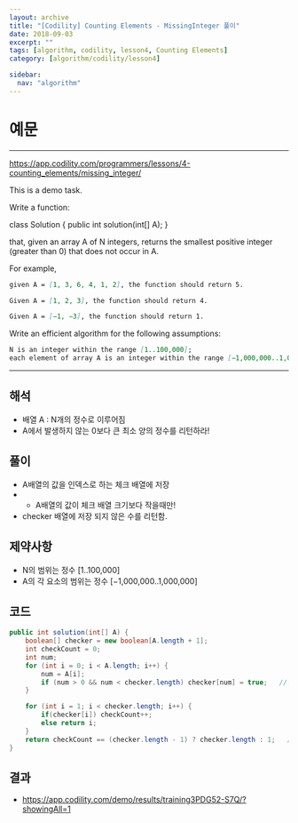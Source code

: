 ```yaml
---
layout: archive
title: "[Codility] Counting Elements - MissingInteger 풀이"
date: 2018-09-03
excerpt: ""
tags: [algorithm, codility, lesson4, Counting Elements]
category: [algorithm/codility/lesson4]

sidebar:
  nav: "algorithm"
---
```


# 예문

* * *

<https://app.codility.com/programmers/lessons/4-counting_elements/missing_integer/>

This is a demo task.

Write a function:

class Solution { public int solution(int[] A); }

that, given an array A of N integers, returns the smallest positive integer (greater than 0) that does not occur in A.

For example,

``` markdown
given A = [1, 3, 6, 4, 1, 2], the function should return 5.

Given A = [1, 2, 3], the function should return 4.

Given A = [−1, −3], the function should return 1.
```

Write an efficient algorithm for the following assumptions:

``` markdown
N is an integer within the range [1..100,000];
each element of array A is an integer within the range [−1,000,000..1,000,000].
```

* * *

## 해석

* 배열 A : N개의 정수로 이루어짐
* A에서 발생하지 않는 0보다 큰 최소 양의 정수를 리턴하라!

## 풀이

* A배열의 값을 인덱스로 하는 체크 배열에 저장
* * A배열의 값이 체크 배열 크기보다 작을때만!
* checker 배열에 저장 되지 않은 수를 리턴함.

## 제약사항

* N의 범위는 정수 [1..100,000]
* A의 각 요소의 범위는 정수 [−1,000,000..1,000,000]

## 코드

``` java
public int solution(int[] A) {
    boolean[] checker = new boolean[A.length + 1];
    int checkCount = 0;
    int num;
    for (int i = 0; i < A.length; i++) {
        num = A[i];
        if (num > 0 && num < checker.length) checker[num] = true;   //양수 일 때만 체크
    }

    for (int i = 1; i < checker.length; i++) {
        if(checker[i]) checkCount++;
        else return i;
    }
    return checkCount == (checker.length - 1) ? checker.length : 1;   //모두 만족하면 그 다음수 리턴 아니면 모두 음수이므로 양의 최소값 1 리턴
}
```

## 결과

* <https://app.codility.com/demo/results/training3PDG52-S7Q/?showingAll=1>